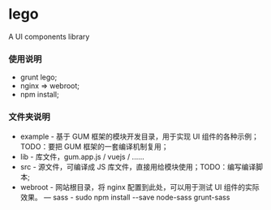 # lego
A UI components library

### 使用说明
  - grunt lego;
  - nginx => webroot;
  - npm install;

### 文件夹说明
  - example - 基于 GUM 框架的模块开发目录，用于实现 UI 组件的各种示例；TODO：要把 GUM 框架的一套编译机制复用；
  - lib - 库文件，gum.app.js / vuejs / ......
  - src - 源文件，可编译成 JS 库文件，直接用给模块使用；TODO：编写编译脚本; 
  - webroot - 网站根目录，将 nginx 配置到此处，可以用于测试 UI 组件的实际效果。 
  — sass -  sudo npm install --save node-sass grunt-sass